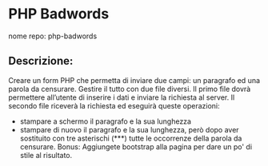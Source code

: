 # PHP Badwords

nome repo: php-badwords

## Descrizione:

Creare un form PHP che permetta di inviare due campi: un paragrafo ed una parola da censurare.
Gestire il tutto con due file diversi.
Il primo file dovrà permettere all’utente di inserire i dati e inviare la richiesta al server.
Il secondo file riceverà la richiesta ed eseguirà queste operazioni:

- stampare a schermo il paragrafo e la sua lunghezza
- stampare di nuovo il paragrafo e la sua lunghezza, però dopo aver sostituito con tre asterischi (\*\*\*) tutte le occorrenze della parola da censurare.
  Bonus:
  Aggiungete bootstrap alla pagina per dare un po' di stile al risultato.
